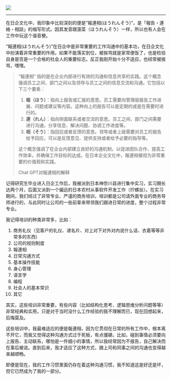 ![](https://rolen.wiki/wp-content/uploads/2024/03/Untitled-design-1-4.jpg)

---

在日企文化中，我印象中比较深刻的便是”報連相(ほうれんそう)”，是「報告・連絡・相談」的缩写形式。因其发音跟菠菜（ほうれんそう）一样，所以也有人会在工作中玩这个谐音梗。

”報連相(ほうれんそう)”在日企中是非常重要的工作沟通中的基本功，在日企文化中扮演着非常重要的作用。如果不能落实到位，被挨骂就是家常便饭了，也是检验自身是否是一个合格的社会人的重要标志。反正我刚开始十分不适应，也经常被挨骂，嘿嘿。

> “報連相” 指的是在企业内部进行有效的沟通和信息共享的实践。这个概念强调员工之间、部门之间以及领导与员工之间的信息交流和沟通。它包括以下三个要素：
> 
> 1. **報（ほう）**：指向上报告或汇报的意思。员工需要向管理层报告工作进展、问题或建议等内容。这种向上的报告可以是定期的或是在需要时进行的。
> 2. **連（れん）**：指向侧面联系或者交流的意思。员工之间、部门之间需要进行沟通，分享信息、解决问题、协调工作进度等。
> 3. **相（そう）**：指回应或者反馈的意思。领导或者上级需要对员工的报告给予回应，可以是反馈意见、提供支持或者给予必要的指导等。
> 
> 这个概念强调了在企业内部建立良好的沟通机制，以促进团队合作、提高工作效率，并确保工作目标的达成。在日本企业文化中，報連相被视为非常重要的价值观和实践。
> 
> Chat GPT对報連相的解释

记得研究生毕业进入日企工作后，我被派到日本神奈川县进行集中实习，实习期长达两个月，后面又派到一个偏远的日本农村从事软件开发工作（拧螺丝）。在实习期间，我们经过了非常专业、严谨的商务培训，培训都是公司请外面专业的商务导师进行的，与此同时让公司的一些前辈来带领我们跟进日常的进度，整个过程非常专业。

我记得培训的种类非常多，比如：

1. 商务礼仪（见客户的礼仪、递名片、对上对下对外对内说什么话、衣着等等非常多的东西）
2. 公司的规则制度
3. 報連相
4. 日常沟通方式
5. 基本操作技能
6. 身心管理
7. 语言学
8. 编程
9. 社会人的基本常识
10. 其它

其实，这些培训非常重要，有些内容（比如结构化思考、逻辑思维分析问题等等）非常经典和实用，只是对于当时没什么工作经验的我不理解而已，现在回想起来，后悔莫及。

这些培训中，我最难适应的便是報連相，因为它贯彻在日常的所有工作中，根本离不开它，而我又觉得这种沟通方式过于死板，有点僵硬。比如，碰到事情必须要向上报告、主动联系，哪怕是一件细小的事情，所以我经常因为不报告，自己解决而在事后被说。直到后来，我才适应了这种方式，跟上司和同事之间的沟通也变得越来越顺畅。

即便是现在，我的工作习惯里面仍存在着这种沟通习惯，我不知道这是好还是坏，但它已然成为了我的一部分。